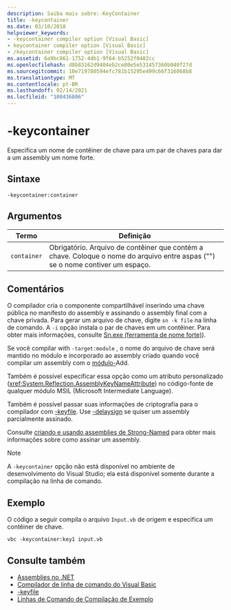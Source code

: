 ```yaml
---
description: Saiba mais sobre:-KeyContainer
title: -keycontainer
ms.date: 03/10/2018
helpviewer_keywords:
- -keycontainer compiler option [Visual Basic]
- keycontainer compiler option [Visual Basic]
- /keycontainer compiler option [Visual Basic]
ms.assetid: 6a9bc861-1752-4db1-9f64-b5252f0482cc
ms.openlocfilehash: d8b83162d9404eb2ce80e5e531457360b040f27d
ms.sourcegitcommit: 10e719780594efc781b15295e499c66f316068b8
ms.translationtype: MT
ms.contentlocale: pt-BR
ms.lasthandoff: 02/14/2021
ms.locfileid: "100436806"
---
```

# <a name="-keycontainer"></a>-keycontainer

Especifica um nome de contêiner de chave para um par de chaves para dar a um assembly um nome forte.  
  
## <a name="syntax"></a>Sintaxe  
  
```console  
-keycontainer:container  
```  
  
## <a name="arguments"></a>Argumentos  
  
|Termo|Definição|  
|---|---|  
|`container`|Obrigatório. Arquivo de contêiner que contém a chave. Coloque o nome do arquivo entre aspas ("") se o nome contiver um espaço.|  
  
## <a name="remarks"></a>Comentários  

 O compilador cria o componente compartilhável inserindo uma chave pública no manifesto do assembly e assinando o assembly final com a chave privada. Para gerar um arquivo de chave, digite `sn -k file` na linha de comando. A `-i` opção instala o par de chaves em um contêiner. Para obter mais informações, consulte [Sn.exe (ferramenta de nome forte)](../../../framework/tools/sn-exe-strong-name-tool.md)).  
  
 Se você compilar with `-target:module` , o nome do arquivo de chave será mantido no módulo e incorporado ao assembly criado quando você compilar um assembly com o [módulo-](addmodule.md)Add.  
  
 Também é possível especificar essa opção como um atributo personalizado (<xref:System.Reflection.AssemblyKeyNameAttribute>) no código-fonte de qualquer módulo MSIL (Microsoft Intermediate Language).  
  
 Também é possível passar suas informações de criptografia para o compilador com [-keyfile](keyfile.md). Use [-delaysign](delaysign.md) se quiser um assembly parcialmente assinado.  
  
 Consulte [criando e usando assemblies de Strong-Named](../../../standard/assembly/create-use-strong-named.md) para obter mais informações sobre como assinar um assembly.  
  
> [!NOTE]
> A `-keycontainer` opção não está disponível no ambiente de desenvolvimento do Visual Studio; ela está disponível somente durante a compilação na linha de comando.  
  
## <a name="example"></a>Exemplo  

 O código a seguir compila o arquivo `Input.vb` de origem e especifica um contêiner de chave.  
  
```console  
vbc -keycontainer:key1 input.vb  
```  
  
## <a name="see-also"></a>Consulte também

- [Assemblies no .NET](../../../standard/assembly/index.md)
- [Compilador de linha de comando do Visual Basic](index.md)
- [-keyfile](keyfile.md)
- [Linhas de Comando de Compilação de Exemplo](sample-compilation-command-lines.md)
